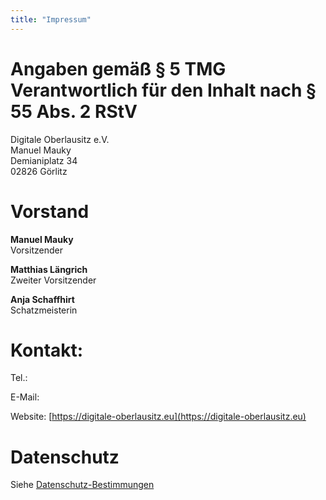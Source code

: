 ```yaml
---
title: "Impressum"
---
```


# Angaben gemäß § 5 TMG <br/> Verantwortlich für den Inhalt nach § 55 Abs. 2 RStV

Digitale Oberlausitz e.V.  
Manuel Mauky  
Demianiplatz 34  
02826 Görlitz  

# Vorstand

**Manuel Mauky**  
Vorsitzender

**Matthias Längrich**  
Zweiter Vorsitzender

**Anja Schaffhirt**  
Schatzmeisterin

# Kontakt:

Tel.: <obfuscate tel="+49 (0) 1525 6322383"/>

E-Mail: <obfuscate email="vorstand@digitale-oberlausitz.eu"/>

Website: [https://digitale-oberlausitz.eu](https://digitale-oberlausitz.eu)

# Datenschutz

Siehe [Datenschutz-Bestimmungen](/datenschutz)
